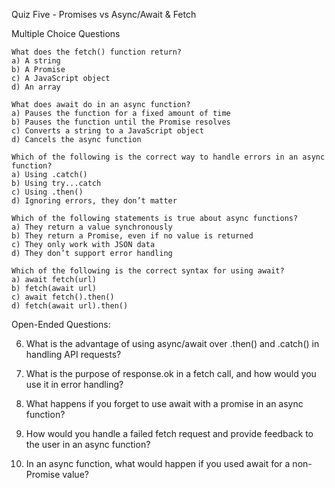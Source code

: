 Quiz Five - Promises vs Async/Await & Fetch

Multiple Choice Questions

    What does the fetch() function return?
    a) A string
    b) A Promise
    c) A JavaScript object
    d) An array

    What does await do in an async function?
    a) Pauses the function for a fixed amount of time
    b) Pauses the function until the Promise resolves
    c) Converts a string to a JavaScript object
    d) Cancels the async function

    Which of the following is the correct way to handle errors in an async function?
    a) Using .catch()
    b) Using try...catch
    c) Using .then()
    d) Ignoring errors, they don’t matter

    Which of the following statements is true about async functions?
    a) They return a value synchronously
    b) They return a Promise, even if no value is returned
    c) They only work with JSON data
    d) They don’t support error handling

    Which of the following is the correct syntax for using await?
    a) await fetch(url)
    b) fetch(await url)
    c) await fetch().then()
    d) fetch(await url).then()

Open-Ended Questions:

   6. What is the advantage of using async/await over .then() and .catch() in handling API requests?

   7. What is the purpose of response.ok in a fetch call, and how would you use it in error handling?

   8. What happens if you forget to use await with a promise in an async function?

   9. How would you handle a failed fetch request and provide feedback to the user in an async function?

   10. In an async function, what would happen if you used await for a non-Promise value?